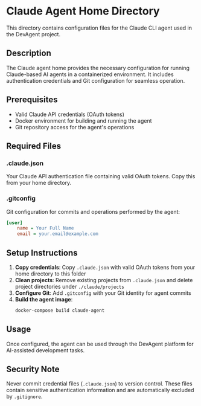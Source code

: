 # Claude Agent Home Directory

This directory contains configuration files for the Claude CLI agent used in the DevAgent project.

## Description

The Claude agent home provides the necessary configuration for running Claude-based AI agents in a containerized environment. It includes authentication credentials and Git configuration for seamless operation.

## Prerequisites

- Valid Claude API credentials (OAuth tokens)
- Docker environment for building and running the agent
- Git repository access for the agent's operations

## Required Files

### .claude.json
Your Claude API authentication file containing valid OAuth tokens. Copy this from your home directory.

### .gitconfig
Git configuration for commits and operations performed by the agent:

```ini
[user]
    name = Your Full Name
    email = your.email@example.com
```

## Setup Instructions

1. **Copy credentials**: Copy `.claude.json` with valid OAuth tokens from your home directory to this folder
2. **Clean projects**: Remove existing projects from `.claude.json` and delete project directories under `./claude/projects`
3. **Configure Git**: Add `.gitconfig` with your Git identity for agent commits
4. **Build the agent image**:
   ```bash
   docker-compose build claude-agent
   ```

## Usage

Once configured, the agent can be used through the DevAgent platform for AI-assisted development tasks.

## Security Note

Never commit credential files (`.claude.json`) to version control. These files contain sensitive authentication information and are automatically excluded by `.gitignore`.